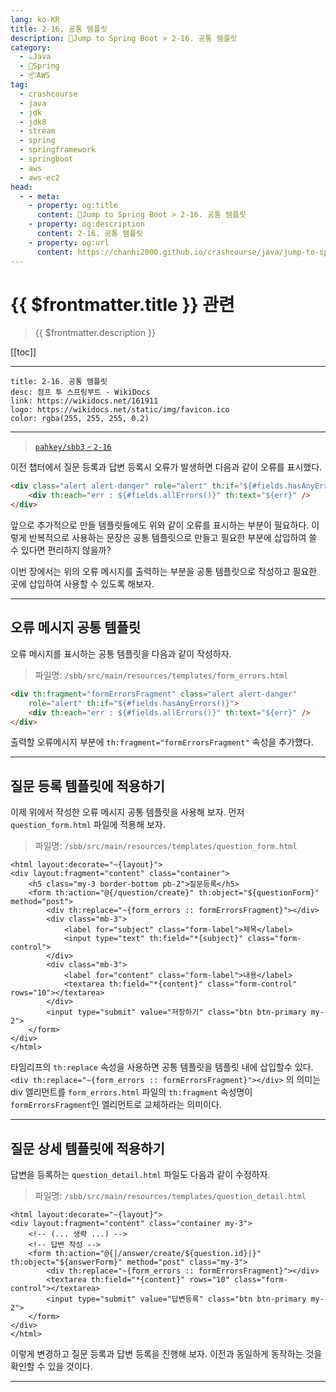 ```yaml
---
lang: ko-KR
title: 2-16. 공통 템플릿
description: 🍃Jump to Spring Boot > 2-16. 공통 템플릿
category:
  - ☕️Java
  - 🍃Spring
  - 📦AWS
tag: 
  - crashcourse
  - java
  - jdk
  - jdk8
  - stream
  - spring
  - springframework
  - springboot
  - aws
  - aws-ec2
head:
  - - meta:
    - property: og:title
      content: 🍃Jump to Spring Boot > 2-16. 공통 템플릿
    - property: og:description
      content: 2-16. 공통 템플릿
    - property: og:url
      content: https://chanhi2000.github.io/crashcourse/java/jump-to-spring-boot/02P.html
---
```


# {{ $frontmatter.title }} 관련

> {{ $frontmatter.description }}

[[toc]]

---

```component VPCard
title: 2-16. 공통 템플릿
desc: 점프 투 스프링부트 - WikiDocs
link: https://wikidocs.net/161911
logo: https://wikidocs.net/static/img/favicon.ico
color: rgba(255, 255, 255, 0.2)
```

---

> [<FontIcon icon="iconfont icon-github"/> `pahkey/sbb3` - <FontIcon icon="iconfont icon-folder"/> `2-16`](https://github.com/pahkey/sbb3/tree/2-16)

<VidStack src="youtube/0ECjgShAFjY"/>

이전 챕터에서 질문 등록과 답변 등록시 오류가 발생하면 다음과 같이 오류를 표시했다.

```html
<div class="alert alert-danger" role="alert" th:if="${#fields.hasAnyErrors()}">
    <div th:each="err : ${#fields.allErrors()}" th:text="${err}" />
</div>
```

앞으로 추가적으로 만들 템플릿들에도 위와 같이 오류를 표시하는 부분이 필요하다. 이렇게 반복적으로 사용하는 문장은 공통 템플릿으로 만들고 필요한 부분에 삽입하여 쓸 수 있다면 편리하지 않을까?

이번 장에서는 위의 오류 메시지를 출력하는 부분을 공통 템플릿으로 작성하고 필요한 곳에 삽입하여 사용할 수 있도록 해보자.

---

## 오류 메시지 공통 템플릿

오류 메시지를 표시하는 공통 템플릿을 다음과 같이 작성하자.

> 파일명: <FontIcon icon="iconfont icon-folder"/>`/sbb/src/main/resources/templates/`<FontIcon icon="iconfont icon-page"/>`form_errors.html`

```html
<div th:fragment="formErrorsFragment" class="alert alert-danger" 
    role="alert" th:if="${#fields.hasAnyErrors()}">
    <div th:each="err : ${#fields.allErrors()}" th:text="${err}" />
</div>
```

출력할 오류메시지 부분에 `th:fragment="formErrorsFragment"` 속성을 추가했다.

---

## 질문 등록 템플릿에 적용하기

이제 위에서 작성한 오류 메시지 공통 템플릿을 사용해 보자. 먼저 <FontIcon icon="iconfont icon-page"/>`question_form.html` 파일에 적용해 보자.

> 파일명: <FontIcon icon="iconfont icon-folder"/>`/sbb/src/main/resources/templates/`<FontIcon icon="iconfont icon-page"/>`question_form.html`

```html{5}
<html layout:decorate="~{layout}">
<div layout:fragment="content" class="container">
    <h5 class="my-3 border-bottom pb-2">질문등록</h5>
    <form th:action="@{/question/create}" th:object="${questionForm}" method="post">
        <div th:replace="~{form_errors :: formErrorsFragment}"></div>
        <div class="mb-3">
            <label for="subject" class="form-label">제목</label>
            <input type="text" th:field="*{subject}" class="form-control">
        </div>
        <div class="mb-3">
            <label for="content" class="form-label">내용</label>
            <textarea th:field="*{content}" class="form-control" rows="10"></textarea>
        </div>
        <input type="submit" value="저장하기" class="btn btn-primary my-2">
    </form>
</div>
</html>
```

타임리프의 `th:replace` 속성을 사용하면 공통 템플릿을 템플릿 내에 삽입할수 있다. `<div th:replace="~{form_errors :: formErrorsFragment}"></div>` 의 의미는 div 엘리먼트를 `form_errors.html` 파일의 `th:fragment` 속성명이 `formErrorsFragment`인 엘리먼트로 교체하라는 의미이다.

---

## 질문 상세 템플릿에 적용하기

답변을 등록하는 <FontIcon icon="iconfont icon-page"/>`question_detail.html` 파일도 다음과 같이 수정하자.

> 파일명: <FontIcon icon="iconfont icon-folder"/>`/sbb/src/main/resources/templates/`<FontIcon icon="iconfont icon-page"/>`question_detail.html`

```html{7}
<html layout:decorate="~{layout}">
<div layout:fragment="content" class="container my-3">
    <!-- (... 생략 ...) -->
    <!-- 답변 작성 -->
    <form th:action="@{|/answer/create/${question.id}|}" th:object="${answerForm}" method="post" class="my-3">
        <div th:replace="~{form_errors :: formErrorsFragment}"></div>
        <textarea th:field="*{content}" rows="10" class="form-control"></textarea>
        <input type="submit" value="답변등록" class="btn btn-primary my-2">
    </form>
</div>
</html>
```

이렇게 변경하고 질문 등록과 답변 등록을 진행해 보자. 이전과 동일하게 동작하는 것을 확인할 수 있을 것이다.

---

<TagLinks />